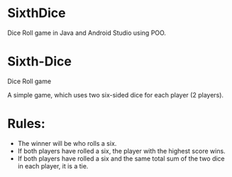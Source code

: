 # SixthDice
Dice Roll game in Java and Android Studio using POO.

# Sixth-Dice
Dice Roll game

 A simple game, which uses two six-sided dice for each player (2 players).

# Rules:

+ The winner will be who rolls a six.
+ If both players have rolled a six, the player with the highest score wins.
+ If both players have rolled a six and the same total sum of the two dice in each player, it is a tie.

